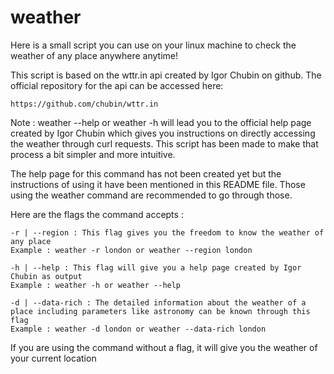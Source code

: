 # weather
Here is a small script you can use on your linux machine to check the weather of any place anywhere anytime!

This script is based on the wttr.in api created by Igor Chubin on github. The official repository for the api can be accessed here:

```
https://github.com/chubin/wttr.in
```

Note : weather --help or weather -h will lead you to the official help page created by Igor Chubin which gives you instructions on directly accessing the weather through curl requests. This script has been made to make that process a bit simpler and more intuitive. 

The help page for this command has not been created yet but the instructions of using it have been mentioned in this README file. Those using the weather command are recommended to go through those.

Here are the flags the command accepts :

```
-r | --region : This flag gives you the freedom to know the weather of any place
Example : weather -r london or weather --region london
```

```
-h | --help : This flag will give you a help page created by Igor Chubin as output
Example : weather -h or weather --help
```

```
-d | --data-rich : The detailed information about the weather of a place including parameters like astronomy can be known through this flag
Example : weather -d london or weather --data-rich london
```

If you are using the command without a flag, it will give you the weather of your current location
